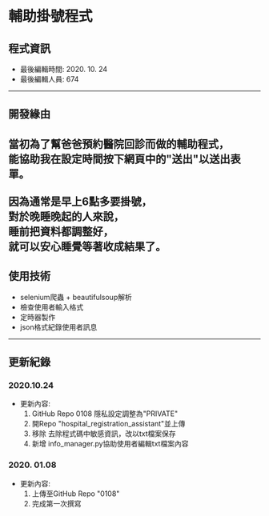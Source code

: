# 輔助掛號程式
## 程式資訊
* 最後編輯時間: 2020. 10. 24
* 最後編輯人員: 674
---
## 開發緣由
當初為了幫爸爸預約醫院回診而做的輔助程式， <br />
能協助我在設定時間按下網頁中的"送出"以送出表單。<br />
<br />
因為通常是早上6點多要掛號，<br />
對於晚睡晚起的人來說，<br />
睡前把資料都調整好，<br />
就可以安心睡覺等著收成結果了。<br />
---
## 使用技術
* selenium爬蟲 + beautifulsoup解析
* 檢查使用者輸入格式
* 定時器製作
* json格式紀錄使用者訊息
---
## 更新紀錄
### 2020.10.24
* 更新內容: <br />
    1. GitHub Repo 0108 隱私設定調整為"PRIVATE"<br />
    2. 開Repo "hospital_registration_assistant"並上傳
    3. 移除 去除程式碼中敏感資訊，改以txt檔案保存
    4. 新增 info_manager.py協助使用者編輯txt檔案內容

### 2020. 01.08
* 更新內容:<br />
    1. 上傳至GitHub Repo "0108" <br />
    2. 完成第一次撰寫

